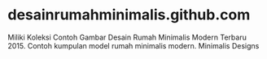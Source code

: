 # desainrumahminimalis.github.com
Miliki Koleksi Contoh Gambar Desain Rumah Minimalis Modern Terbaru 2015. Contoh kumpulan model rumah minimalis modern. Minimalis Designs

